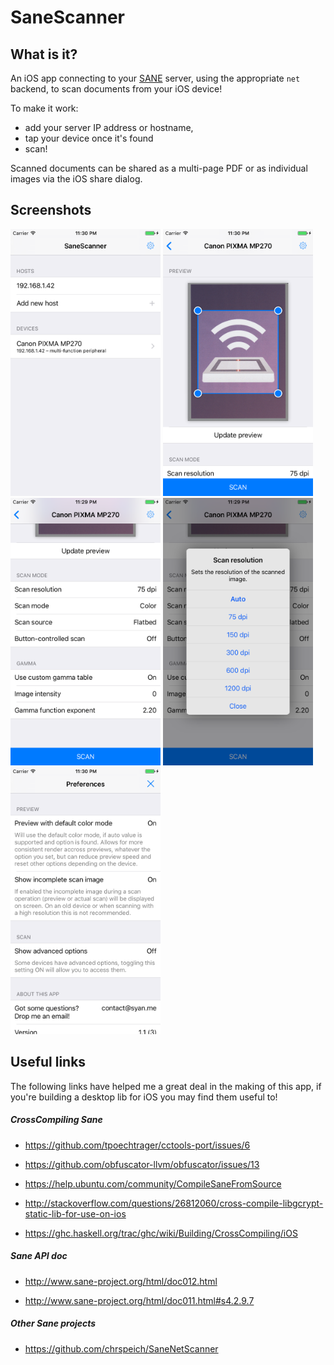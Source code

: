 # SaneScanner

## What is it?

An iOS app connecting to your [SANE](http://www.sane-project.org/) server, using the appropriate `net` backend, to scan documents from your iOS device!

To make it work:

- add your server IP address or hostname,
- tap your device once it's found
- scan!

Scanned documents can be shared as a multi-page PDF or as individual images via the iOS share dialog.

## Screenshots

<img src="screenshots/en-US/iPhone6-01-Devices-d41d8cd98f00b204e9800998ecf8427e.png?raw=true" alt="Devices" style="width: 240px;"/>
<img src="screenshots/en-US/iPhone6-02-DeviceWithPreview-d41d8cd98f00b204e9800998ecf8427e.png?raw=true" alt="Devices" style="width: 240px;"/>
<img src="screenshots/en-US/iPhone6-03-DeviceWithOptions-d41d8cd98f00b204e9800998ecf8427e.png?raw=true" alt="Devices" style="width: 240px;"/>
<img src="screenshots/en-US/iPhone6-04-DeviceWithOptionPopup-d41d8cd98f00b204e9800998ecf8427e.png?raw=true" alt="Devices" style="width: 240px;"/>
<img src="screenshots/en-US/iPhone6-05-Settings-d41d8cd98f00b204e9800998ecf8427e.png?raw=true" alt="Devices" style="width: 240px;"/>

## Useful links

The following links have helped me a great deal in the making of this app, if you're building a desktop lib for iOS you may find them useful to!

##### CrossCompiling Sane

- https://github.com/tpoechtrager/cctools-port/issues/6

- https://github.com/obfuscator-llvm/obfuscator/issues/13

- https://help.ubuntu.com/community/CompileSaneFromSource

- http://stackoverflow.com/questions/26812060/cross-compile-libgcrypt-static-lib-for-use-on-ios

- https://ghc.haskell.org/trac/ghc/wiki/Building/CrossCompiling/iOS


##### Sane API doc

- http://www.sane-project.org/html/doc012.html

- http://www.sane-project.org/html/doc011.html#s4.2.9.7


##### Other Sane projects

- https://github.com/chrspeich/SaneNetScanner

